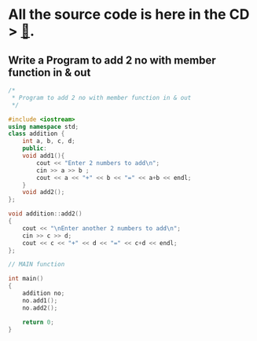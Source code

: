 #  All the source code is here in the CD > [💽](./source).
## Write a Program to add 2 no with member function in & out

```c++
/*
 * Program to add 2 no with member function in & out
 */

#include <iostream>
using namespace std;
class addition {
    int a, b, c, d;
    public:
    void add1(){
        cout << "Enter 2 numbers to add\n";
        cin >> a >> b ;
        cout << a << "+" << b << "=" << a+b << endl;
    }
    void add2();
};

void addition::add2()
{
    cout << "\nEnter another 2 numbers to add\n";
    cin >> c >> d;
    cout << c << "+" << d << "=" << c+d << endl;
};

// MAIN function

int main()
{
    addition no;
    no.add1();
    no.add2();

    return 0;
}
```

